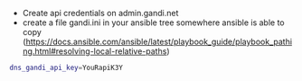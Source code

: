 - Create api credentials on admin.gandi.net
- create a file gandi.ini in your ansible tree somewhere ansible is able to copy (https://docs.ansible.com/ansible/latest/playbook_guide/playbook_pathing.html#resolving-local-relative-paths)
```bash
dns_gandi_api_key=YouRapiK3Y
```
